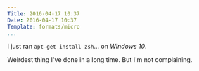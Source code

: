 ```yaml
---
Title: 2016-04-17 10:37
Date: 2016-04-17 10:37
Template: formats/micro
...
```


I just ran `apt-get install zsh`... on *Windows 10*.

Weirdest thing I've done in a long time. But I'm not complaining.

